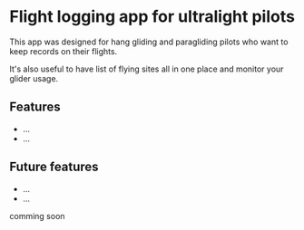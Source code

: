 # Flight logging app for ultralight pilots

This app was designed for hang gliding and paragliding pilots who want to keep records on their flights.

It's also useful to have list of flying sites all in one place and monitor your glider usage.


## Features

* ...
* ...


## Future features

* ...
* ...

comming soon
